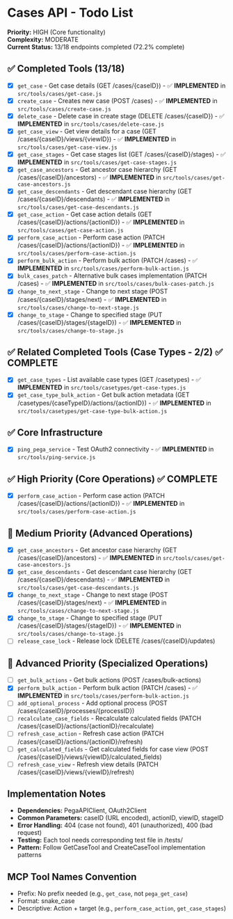 # Cases API - Todo List

**Priority:** HIGH (Core functionality)  
**Complexity:** MODERATE  
**Current Status:** 13/18 endpoints completed (72.2% complete)

## ✅ Completed Tools (13/18)
- [x] `get_case` - Get case details (GET /cases/{caseID}) - ✅ **IMPLEMENTED** in `src/tools/cases/get-case.js`
- [x] `create_case` - Creates new case (POST /cases) - ✅ **IMPLEMENTED** in `src/tools/cases/create-case.js`
- [x] `delete_case` - Delete case in create stage (DELETE /cases/{caseID}) - ✅ **IMPLEMENTED** in `src/tools/cases/delete-case.js`
- [x] `get_case_view` - Get view details for a case (GET /cases/{caseID}/views/{viewID}) - ✅ **IMPLEMENTED** in `src/tools/cases/get-case-view.js`
- [x] `get_case_stages` - Get case stages list (GET /cases/{caseID}/stages) - ✅ **IMPLEMENTED** in `src/tools/cases/get-case-stages.js`
- [x] `get_case_ancestors` - Get ancestor case hierarchy (GET /cases/{caseID}/ancestors) - ✅ **IMPLEMENTED** in `src/tools/cases/get-case-ancestors.js`
- [x] `get_case_descendants` - Get descendant case hierarchy (GET /cases/{caseID}/descendants) - ✅ **IMPLEMENTED** in `src/tools/cases/get-case-descendants.js`
- [x] `get_case_action` - Get case action details (GET /cases/{caseID}/actions/{actionID}) - ✅ **IMPLEMENTED** in `src/tools/cases/get-case-action.js`
- [x] `perform_case_action` - Perform case action (PATCH /cases/{caseID}/actions/{actionID}) - ✅ **IMPLEMENTED** in `src/tools/cases/perform-case-action.js`
- [x] `perform_bulk_action` - Perform bulk action (PATCH /cases) - ✅ **IMPLEMENTED** in `src/tools/cases/perform-bulk-action.js`
- [x] `bulk_cases_patch` - Alternative bulk cases implementation (PATCH /cases) - ✅ **IMPLEMENTED** in `src/tools/cases/bulk-cases-patch.js`
- [x] `change_to_next_stage` - Change to next stage (POST /cases/{caseID}/stages/next) - ✅ **IMPLEMENTED** in `src/tools/cases/change-to-next-stage.js`
- [x] `change_to_stage` - Change to specified stage (PUT /cases/{caseID}/stages/{stageID}) - ✅ **IMPLEMENTED** in `src/tools/cases/change-to-stage.js`

## ✅ Related Completed Tools (Case Types - 2/2) ✅ COMPLETE
- [x] `get_case_types` - List available case types (GET /casetypes) - ✅ **IMPLEMENTED** in `src/tools/casetypes/get-case-types.js`
- [x] `get_case_type_bulk_action` - Get bulk action metadata (GET /casetypes/{caseTypeID}/actions/{actionID}) - ✅ **IMPLEMENTED** in `src/tools/casetypes/get-case-type-bulk-action.js`

## ✅ Core Infrastructure
- [x] `ping_pega_service` - Test OAuth2 connectivity - ✅ **IMPLEMENTED** in `src/tools/ping-service.js`

## ✅ High Priority (Core Operations) ✅ COMPLETE
- [x] `perform_case_action` - Perform case action (PATCH /cases/{caseID}/actions/{actionID}) - ✅ **IMPLEMENTED** in `src/tools/cases/perform-case-action.js`

## 🔄 Medium Priority (Advanced Operations)
- [x] `get_case_ancestors` - Get ancestor case hierarchy (GET /cases/{caseID}/ancestors) - ✅ **IMPLEMENTED** in `src/tools/cases/get-case-ancestors.js`
- [x] `get_case_descendants` - Get descendant case hierarchy (GET /cases/{caseID}/descendants) - ✅ **IMPLEMENTED** in `src/tools/cases/get-case-descendants.js`
- [x] `change_to_next_stage` - Change to next stage (POST /cases/{caseID}/stages/next) - ✅ **IMPLEMENTED** in `src/tools/cases/change-to-next-stage.js`
- [x] `change_to_stage` - Change to specified stage (PUT /cases/{caseID}/stages/{stageID}) - ✅ **IMPLEMENTED** in `src/tools/cases/change-to-stage.js`
- [ ] `release_case_lock` - Release lock (DELETE /cases/{caseID}/updates)

## 🔄 Advanced Priority (Specialized Operations)
- [ ] `get_bulk_actions` - Get bulk actions (POST /cases/bulk-actions)
- [x] `perform_bulk_action` - Perform bulk action (PATCH /cases) - ✅ **IMPLEMENTED** in `src/tools/cases/perform-bulk-action.js`
- [ ] `add_optional_process` - Add optional process (POST /cases/{caseID}/processes/{processID})
- [ ] `recalculate_case_fields` - Recalculate calculated fields (PATCH /cases/{caseID}/actions/{actionID}/recalculate)
- [ ] `refresh_case_action` - Refresh case action (PATCH /cases/{caseID}/actions/{actionID}/refresh)
- [ ] `get_calculated_fields` - Get calculated fields for case view (POST /cases/{caseID}/views/{viewID}/calculated_fields)
- [ ] `refresh_case_view` - Refresh view details (PATCH /cases/{caseID}/views/{viewID}/refresh)

## Implementation Notes
- **Dependencies:** PegaAPIClient, OAuth2Client
- **Common Parameters:** caseID (URL encoded), actionID, viewID, stageID
- **Error Handling:** 404 (case not found), 401 (unauthorized), 400 (bad request)
- **Testing:** Each tool needs corresponding test file in /tests/
- **Pattern:** Follow GetCaseTool and CreateCaseTool implementation patterns

## MCP Tool Names Convention
- Prefix: No prefix needed (e.g., `get_case`, not `pega_get_case`)
- Format: snake_case
- Descriptive: Action + target (e.g., `perform_case_action`, `get_case_stages`)
